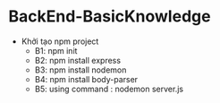 # BackEnd-BasicKnowledge
  - Khởi tạo npm project 
    - B1: npm init
    - B2: npm install express
    - B3: npm install nodemon
    - B4: npm install body-parser
    - B5: using command : nodemon server.js
